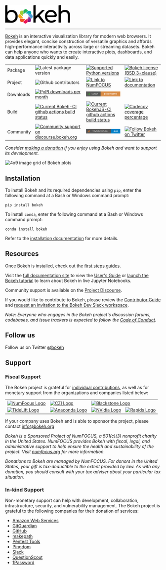 <picture>
  <source media="(prefers-color-scheme: dark)" srcset="https://raw.githubusercontent.com/bokeh/pm/main/assets/logos/SVG/bokeh-logo-white-text-no-padding.svg">
  <img src="https://raw.githubusercontent.com/bokeh/pm/main/assets/logos/SVG/bokeh-logo-black-text-no-padding.svg" alt="Bokeh logo -- text is white in dark theme and black in light theme" height=60/>
</picture>

----

[Bokeh](https://bokeh.org) is an interactive visualization library for modern web browsers. It provides elegant, concise construction of versatile graphics and affords high-performance interactivity across large or streaming datasets. Bokeh can help anyone who wants to create interactive plots, dashboards, and data applications quickly and easily.

<table>

<tr>

  <td>Package</td>

  <td>
    <img src="https://img.shields.io/pypi/v/bokeh?label=Version&color=ECD078&style=for-the-badge"
         alt="Latest package version" />
  </td>

  <td>
    <a href="https://docs.bokeh.org/en/latest/docs/first_steps/installation.html">
    <img src="https://img.shields.io/pypi/pyversions/bokeh?color=ECD078&style=for-the-badge"
         alt="Supported Python versions" />
    </a>
  </td>

  <td>
    <a href="https://github.com/bokeh/bokeh/blob/main/LICENSE.txt">
    <img src="https://img.shields.io/github/license/bokeh/bokeh.svg?color=ECD078&style=for-the-badge"
         alt="Bokeh license (BSD 3-clause)" />
    </a>
  </td>

</tr>

<tr>

  <td>Project</td>

  <td>
    <img src="https://img.shields.io/github/contributors-anon/bokeh/bokeh?color=ECD078&style=for-the-badge"
         alt="Github contributors" />
  </td>

  <td>
    <a href="https://numfocus.org">
    <img src="https://img.shields.io/badge/sponsor-numfocus-ECD078?style=for-the-badge"
         alt="Link to NumFOCUS" />
    </a>
  </td>

  <td>
    <a href="https://docs.bokeh.org/en/latest/">
    <img src="https://img.shields.io/badge/documentation-latest-ECD078?style=for-the-badge"
         alt="Link to documentation" />
    </a>
  </td>

</tr>

<tr>

  <td>Downloads</td>

  <td>
    <a href="https://docs.bokeh.org/en/latest/docs/first_steps/installation.html">
    <img src="https://img.shields.io/pypi/dm/bokeh?color=D98B43&label=pypi&logo=python&logoColor=yellow&style=for-the-badge"
         alt="PyPI downloads per month" />
    </a>
  </td>

  <td>
    <a href="https://docs.bokeh.org/en/latest/docs/first_steps/installation.html">
    <img src="https://raw.githubusercontent.com/bokeh/badges/main/cache/bokeh-conda-monthly.svg"
         alt="Conda downloads per month" />
    </a>
  </td>

</tr>

<tr>

  <td>Build</td>

  <td>
    <a href="https://github.com/bokeh/bokeh/actions">
    <img src="https://img.shields.io/github/actions/workflow/status/bokeh/bokeh/bokeh-ci.yml?label=Bokeh-CI&logo=github&style=for-the-badge"
         alt="Current Bokeh-CI github actions build status" />
    </a>
  </td>

  <td>
    <a href="https://github.com/bokeh/bokeh/actions">
    <img src="https://img.shields.io/github/actions/workflow/status/bokeh/bokeh/bokehjs-ci.yml?label=BokehJS-CI&logo=github&style=for-the-badge"
         alt="Current BokehJS-CI github actions build status" />
    </a>
  </td>

  <td>
    <a href="https://codecov.io/gh/bokeh/bokeh" >
    <img src="https://img.shields.io/codecov/c/github/bokeh/bokeh?logo=codecov&style=for-the-badge&token=bhEzGkDUaw"
         alt="Codecov coverage percentage" />
    </a>
  </td>

</tr>

<tr>

  <td>Community</td>

  <td>
    <a href="https://discourse.bokeh.org">
    <img src="https://img.shields.io/discourse/https/discourse.bokeh.org/posts.svg?color=blue&logo=discourse&style=for-the-badge"
         alt="Community support on discourse.bokeh.org" />
    </a>
  </td>

  <td>
    <a href="https://stackoverflow.com/questions/tagged/bokeh">
    <img src="https://raw.githubusercontent.com/bokeh/badges/main/cache/bokeh-stackoverflow-total.svg"
         alt="Bokeh-tagged questions on Stack Overflow" />
     </a>
  </td>

  <td>
    <a href="https://twitter.com/bokeh">
    <img src="https://img.shields.io/badge/follow-%40bokeh-blue?logo=twitter&style=for-the-badge"
         alt="Follow Bokeh on Twitter" />
    </a>
  </td>

</tr>


</table>

*Consider [making a donation](https://opencollective.com/bokeh) if you enjoy using Bokeh and want to support its development.*

![4x9 image grid of Bokeh plots](https://user-images.githubusercontent.com/1078448/190840954-dc243c99-9295-44de-88e9-fafd0f4f7f8a.jpg)

## Installation

To install Bokeh and its required dependencies using `pip`, enter the following command at a Bash or Windows command prompt:
```
pip install bokeh
```

To install `conda`, enter the following command at a Bash or Windows command prompt:

```
conda install bokeh
```

Refer to the [installation documentation](https://docs.bokeh.org/en/latest/docs/first_steps/installation.html) for more details.

## Resources

Once Bokeh is installed, check out the [first steps guides](https://docs.bokeh.org/en/latest/docs/first_steps.html#first-steps-guides).

Visit the [full documentation site](https://docs.bokeh.org) to view the [User's Guide](https://docs.bokeh.org/en/latest/docs/user_guide.html) or [launch the Bokeh tutorial](https://mybinder.org/v2/gh/bokeh/bokeh-notebooks/HEAD?labpath=index.ipynb) to learn about Bokeh in live Jupyter Notebooks.

Community support is available on the [Project Discourse](https://discourse.bokeh.org).

If you would like to contribute to Bokeh, please review the [Contributor Guide](https://docs.bokeh.org/en/latest/docs/dev_guide.html) and [request an invitation to the Bokeh Dev Slack workspace](https://slack-invite.bokeh.org/).

*Note: Everyone who engages in the Bokeh project's discussion forums, codebases, and issue trackers is expected to follow the [Code of Conduct](https://github.com/bokeh/bokeh/blob/branch-3.0/docs/CODE_OF_CONDUCT.md).*

## Follow us

Follow us on Twitter [@bokeh](https://twitter.com/bokeh)

## Support

### Fiscal Support

The Bokeh project is grateful for [individual contributions](https://opencollective.com/bokeh), as well as for monetary support from the organizations and companies listed below:

<table align="center">
<tr>

  <td>
    <a href="https://www.numfocus.org/">
    <img src="https://static.bokeh.org/sponsor/numfocus.svg"
         alt="NumFocus Logo" width="200"/>
    </a>
  </td>

  <td>
    <a href="https://chanzuckerberg.com/">
    <img src="https://static.bokeh.org/sponsor/czi.svg"
         alt="CZI Logo" width="200"/>
    </a>
  </td>

  <td colspan="2">
    <a href="https://www.blackstone.com/the-firm/">
    <img src="https://static.bokeh.org/sponsor/blackstone.png"
         alt="Blackstone Logo" width="400"/>
    </a>
  </td>

 </tr>
 <tr>

  <td>
    <a href="https://tidelift.com/">
    <img src="https://static.bokeh.org/sponsor/tidelift.svg"
         alt="TideLift Logo" width="200"/>
    </a>
  </td>

  <td>
    <a href="https://www.anaconda.com/">
    <img src="https://static.bokeh.org/sponsor/anaconda.png"
         alt="Anaconda Logo" width="200"/>
    </a>
  </td>

  <td>
    <a href="https://www.nvidia.com">
    <img src="https://static.bokeh.org/sponsor/nvidia.png"
         alt="NVidia Logo" width="200"/>
    </a>
  </td>

  <td>
    <a href="https://developer.nvidia.com/rapids">
    <img src="https://static.bokeh.org/sponsor/rapids.png"
         alt="Rapids Logo" width="200"/>
    </a>
  </td>

</tr>
</table>

If your company uses Bokeh and is able to sponsor the project, please contact <a href="info@bokeh.org">info@bokeh.org</a>

*Bokeh is a Sponsored Project of NumFOCUS, a 501(c)(3) nonprofit charity in the United States. NumFOCUS provides Bokeh with fiscal, legal, and administrative support to help ensure the health and sustainability of the project. Visit [numfocus.org](https://numfocus.org) for more information.*

*Donations to Bokeh are managed by NumFOCUS. For donors in the United States, your gift is tax-deductible to the extent provided by law. As with any donation, you should consult with your tax adviser about your particular tax situation.*

### In-kind Support

Non-monetary support can help with development, collaboration, infrastructure, security, and vulnerability management. The Bokeh project is grateful to the following companies for their donation of services:

* [Amazon Web Services](https://aws.amazon.com/)
* [GitGuardian](https://gitguardian.com/)
* [GitHub](https://github.com/)
* [makepath](https://makepath.com/)
* [Pentest Tools](https://pentest-tools.com)
* [Pingdom](https://www.pingdom.com/website-monitoring)
* [Slack](https://slack.com)
* [QuestionScout](https://www.questionscout.com/)
* [1Password](https://1password.com/)
